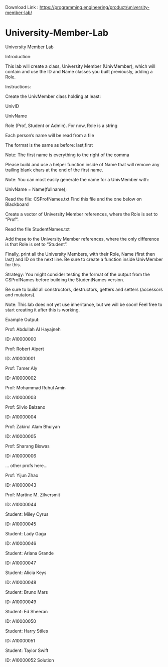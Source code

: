 Download Link : https://programming.engineering/product/university-member-lab/

# University-Member-Lab
University Member Lab

Introduction:

This lab will create a class, University Member (UnivMember), which will contain and use the ID and Name classes you built previously, adding a Role.

Instructions:

Create the UnivMember class holding at least:

UnivID

UnivName

Role (Prof, Student or Admin). For now, Role is a string

Each person’s name will be read from a file

The format is the same as before: last,first

Note: The first name is everything to the right of the comma

Please build and use a helper function inside of Name that will remove any trailing blank chars at the end of the first name.

Note: You can most easily generate the name for a UnivMember with:

UnivName = Name(fullname);

Read the file: CSProfNames.txt Find this file and the one below on Blackboard

Create a vector of University Member references, where the Role is set to “Prof”.

Read the file StudentNames.txt

Add these to the University Member references, where the only difference is that Role is set to “Student”.

Finally, print all the University Members, with their Role, Name (first then last) and ID on the next line. Be sure to create a function inside UnivMember for this.

Strategy: You might consider testing the format of the output from the CSProfNames before building the StudentNames version.

Be sure to build all constructors, destructors, getters and setters (accessors and mutators).

Note: This lab does not yet use inheritance, but we will be soon! Feel free to start creating it after this is working.

Example Output:

Prof: Abdullah Al Hayajneh

ID: A10000000

Prof: Robert Alpert

ID: A10000001

Prof: Tamer Aly

ID: A10000002

Prof: Mohammad Ruhul Amin

ID: A10000003

Prof: Silvio Balzano

ID: A10000004

Prof: Zakirul Alam Bhuiyan

ID: A10000005

Prof: Sharang Biswas

ID: A10000006

… other profs here…

Prof: Yijun Zhao

ID: A10000043

Prof: Martine M. Zilversmit

ID: A10000044

Student: Miley Cyrus

ID: A10000045

Student: Lady Gaga

ID: A10000046

Student: Ariana Grande

ID: A10000047

Student: Alicia Keys

ID: A10000048

Student: Bruno Mars

ID: A10000049

Student: Ed Sheeran

ID: A10000050

Student: Harry Stiles

ID: A10000051

Student: Taylor Swift

ID: A10000052
Solution

